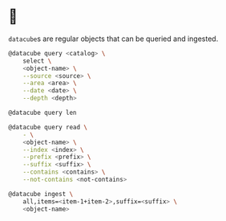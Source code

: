 # 🧊

`datacube`s are regular objects that can be queried and ingested.

```bash
@datacube query <catalog> \
	select \
    <object-name> \
	--source <source> \
	--area <area> \
	--date <date> \
	--depth <depth>

@datacube query len

@datacube query read \
    - \
    <object-name> \
    --index <index> \
    --prefix <prefix> \
    --suffix <suffix> \
    --contains <contains> \
    --not-contains <not-contains>

@datacube ingest \
    all,items=<item-1+item-2>,suffix=<suffix> \
    <object-name>
```